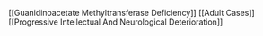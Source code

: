 [[Guanidinoacetate Methyltransferase Deficiency]]
[[Adult Cases]]
[[Progressive Intellectual And Neurological Deterioration]]
